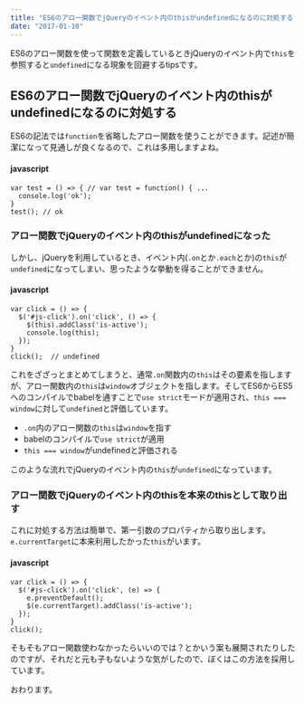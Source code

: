 ```yaml
---
title: "ES6のアロー関数でjQueryのイベント内のthisがundefinedになるのに対処する -『javascript』"
date: "2017-01-10"
---
```


ES6のアロー関数を使って関数を定義しているときjQueryのイベント内で`this`を参照すると`undefined`になる現象を回避するtipsです。

## ES6のアロー関数でjQueryのイベント内のthisがundefinedになるのに対処する

ES6の記法では`function`を省略したアロー関数を使うことができます。記述が簡潔になって見通しが良くなるので、これは多用しますよね。

#### javascript

```
var test = () => { // var test = function() { ...
  console.log('ok');
}
test(); // ok

```

### アロー関数でjQueryのイベント内のthisがundefinedになった

しかし、jQueryを利用しているとき、イベント内(`.on`とか`.each`とか)の`this`が`undefined`になってしまい、思ったような挙動を得ることができません。

#### javascript

```
var click = () => {
  $('#js-click').on('click', () => {
    $(this).addClass('is-active');
    console.log(this);
  });
}
click();  // undefined

```

これをざざっとまとめてしまうと、通常`.on`関数内の`this`はその要素を指しますが、アロー関数内の`this`は`window`オブジェクトを指します。そしてES6からES5へのコンパイルでbabelを通すことで`use strict`モードが適用され、`this === window`に対して`undefined`と評価しています。

- `.on`内のアロー関数の`this`は`window`を指す
- babelのコンパイルで`use strict`が適用
- `this === window`がundefinedと評価される

このような流れでjQueryのイベント内の`this`が`undefined`になっています。

### アロー関数でjQueryのイベント内のthisを本来のthisとして取り出す

これに対処する方法は簡単で、第一引数のプロパティから取り出します。`e.currentTarget`に本来利用したかった`this`がいます。

#### javascript

```
var click = () => {
  $('#js-click').on('click', (e) => {
    e.preventDefault();
    $(e.currentTarget).addClass('is-active');
  });
}
click();

```

そもそもアロー関数使わなかったらいいのでは？とかいう案も展開されたりしたのですが、それだと元も子もないような気がしたので、ぼくはこの方法を採用しています。

おわります。
